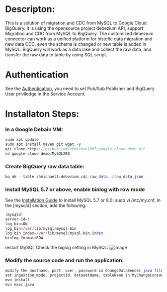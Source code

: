 # Descripton:
This is a solution of migration and CDC from MySQL to Google Cloud BigQuery. It is using the opensource project debezium API, support Migratino and CDC from MySQL to BigQuery.
The customized debezium connector can work as a unified platform for histofic data migration and new data CDC, even the schema is changed or new table 
is added in MySQL. BigQuery will work as a data lake and collect the raw data, and transfer the raw data to table by using SQL script.  

# Authentication

See the [Authentication][authentication], you need to set Pub/Sub Publisher and BigQuery User priviledge in the Service Account. 

# Installaton Steps:
### In a Google Debain VM:
```java
sudo apt update
sudo apt install maven git wget -y
git clone https://github.com/zhmichael007/google-cloud-demo.git
cd google-cloud-demo/MySQL2BQ
```

### Create BigQuery raw data table:
```java
bq mk --table zhmichael1:debezium_cdc.raw_data ./raw_data.json
```
### Install MySQL 5.7 or above, enable binlog with row mode
See the [Installation Guide][mysql installation] to install MySQL 5.7 or 8.0;
sudo vi /etc/my.cnf, in the [mysqld] section, add the following:
```java
[mysqld]
server-id=1
log_bin=ON
log_bin=/var/lib/mysql/mysql-bin
log_bin_index=/var/lib/mysql/mysql-bin.index
binlog-format=ROW
```
restart MySQL
Check the biglog setting in MySQL:
![image](../img/binlog.png)

[mysql installation]: https://serverspace.io/support/help/how-to-install-mysql-on-debian-10/
[authentication]: https://github.com/googleapis/google-cloud-java#authentication
[binlog]: https://dev.mysql.com/doc/refman/5.7/en/replication-howto-masterbaseconfig.html

### Modify the source code and run the application:
```java
modify the hostname, port, user, password in ChangeDataSender.java file
set ingestion_mode, projectId, datasetName, tableName in MyChangeConsumer.java 
mvn install
mvn exec:java
```



